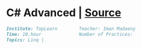 # C# Advanced | [Source](https://toplearn.com/c/mZO)
```markdown
Institute: TopLearn        Teacher: Iman Madaeny           
Time: 10.hour              Number of Practices: 
Topics: Linq | 
```
